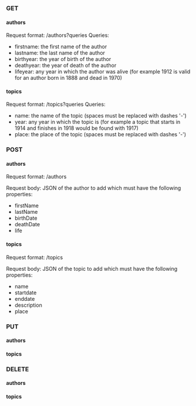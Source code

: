 ### GET

#### authors

Request format: <URL>/authors?queries Queries:

- firstname: the first name of the author
- lastname: the last name of the author
- birthyear: the year of birth of the author
- deathyear: the year of death of the author
- lifeyear: any year in which the author was alive (for example 1912 is valid for an author born in 1888 and dead in
  1970)

#### topics

Request format: <URL>/topics?queries Queries:

- name: the name of the topic (spaces must be replaced with dashes '-')
- year: any year in which the topic is (for example a topic that starts in 1914 and finishes in 1918 would be found with
  1917)
- place: the place of the topic (spaces must be replaced with dashes '-')

### POST

#### authors

Request format: <URL>/authors 

Request body: JSON of the author to add which must have the following properties:

- firstName
- lastName
- birthDate
- deathDate
- life

#### topics

Request format: <URL>/topics

Request body: JSON of the topic to add which must have the following properties:

- name
- startdate
- enddate
- description
- place

### PUT

#### authors

#### topics

### DELETE

#### authors

#### topics